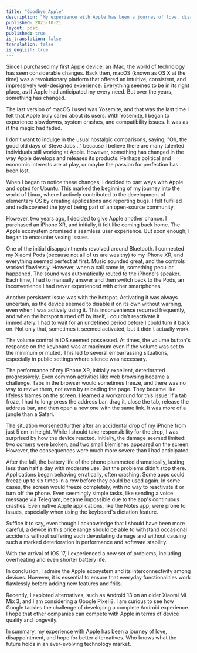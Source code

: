 ```yaml
---
title: "Goodbye Apple"
description: "My experience with Apple has been a journey of love, disappointment, and hope for better alternatives."
published: 2023-10-21
layout: post
published: true
is_translation: false
translation: false
is_english: true
---
```


Since I purchased my first Apple device, an iMac, the world of technology has seen considerable changes. Back then, macOS (known as OS X at the time) was a revolutionary platform that offered an intuitive, consistent, and impressively well-designed experience. Everything seemed to be in its right place, as if Apple had anticipated my every need. But over the years, something has changed.

The last version of macOS I used was Yosemite, and that was the last time I felt that Apple truly cared about its users. With Yosemite, I began to experience slowdowns, system crashes, and compatibility issues. It was as if the magic had faded.

I don't want to indulge in the usual nostalgic comparisons, saying, "Oh, the good old days of Steve Jobs..." because I believe there are many talented individuals still working at Apple. However, something has changed in the way Apple develops and releases its products. Perhaps political and economic interests are at play, or maybe the passion for perfection has been lost.

When I began to notice these changes, I decided to part ways with Apple and opted for Ubuntu. This marked the beginning of my journey into the world of Linux, where I actively contributed to the development of elementary OS by creating applications and reporting bugs. I felt fulfilled and rediscovered the joy of being part of an open-source community.

However, two years ago, I decided to give Apple another chance. I purchased an iPhone XR, and initially, it felt like coming back home. The Apple ecosystem promised a seamless user experience. But soon enough, I began to encounter vexing issues.

One of the initial disappointments revolved around Bluetooth. I connected my Xiaomi Pods (because not all of us are wealthy) to my iPhone XR, and everything seemed perfect at first. Music sounded great, and the controls worked flawlessly. However, when a call came in, something peculiar happened. The sound was automatically routed to the iPhone's speaker. Each time, I had to manually answer and then switch back to the Pods, an inconvenience I had never experienced with other smartphones.

Another persistent issue was with the hotspot. Activating it was always uncertain, as the device seemed to disable it on its own without warning, even when I was actively using it. This inconvenience recurred frequently, and when the hotspot turned off by itself, I couldn't reactivate it immediately. I had to wait for an undefined period before I could turn it back on. Not only that, sometimes it seemed activated, but it didn't actually work.

The volume control in iOS seemed possessed. At times, the volume button's response on the keyboard was at maximum even if the volume was set to the minimum or muted. This led to several embarrassing situations, especially in public settings where silence was necessary.

The performance of my iPhone XR, initially excellent, deteriorated progressively. Even common activities like web browsing became a challenge. Tabs in the browser would sometimes freeze, and there was no way to revive them, not even by reloading the page. They became like lifeless frames on the screen. I learned a workaround for this issue: if a tab froze, I had to long-press the address bar, drag it, close the tab, release the address bar, and then open a new one with the same link. It was more of a jungle than a Safari.

The situation worsened further after an accidental drop of my iPhone from just 5 cm in height. While I should take responsibility for the drop, I was surprised by how the device reacted. Initially, the damage seemed limited: two corners were broken, and two small blemishes appeared on the screen. However, the consequences were much more severe than I had anticipated.

After the fall, the battery life of the phone plummeted dramatically, lasting less than half a day with moderate use. But the problems didn't stop there. Applications began behaving erratically, often crashing. Some apps could freeze up to six times in a row before they could be used again. In some cases, the screen would freeze completely, with no way to reactivate it or turn off the phone. Even seemingly simple tasks, like sending a voice message via Telegram, became impossible due to the app's continuous crashes. Even native Apple applications, like the Notes app, were prone to issues, especially when using the keyboard's dictation feature.

Suffice it to say, even though I acknowledge that I should have been more careful, a device in this price range should be able to withstand occasional accidents without suffering such devastating damage and without causing such a marked deterioration in performance and software stability.

With the arrival of iOS 17, I experienced a new set of problems, including overheating and even shorter battery life.

In conclusion, I admire the Apple ecosystem and its interconnectivity among devices. However, it is essential to ensure that everyday functionalities work flawlessly before adding new features and frills.

Recently, I explored alternatives, such as Android 13 on an older Xiaomi Mi Mix 3, and I am considering a Google Pixel 8. I am curious to see how Google tackles the challenge of developing a complete Android experience. I hope that other companies can compete with Apple in terms of device quality and longevity.

In summary, my experience with Apple has been a journey of love, disappointment, and hope for better alternatives. Who knows what the future holds in an ever-evolving technology market.

